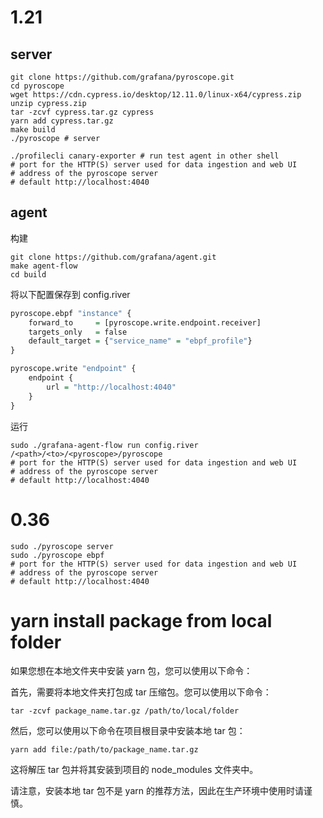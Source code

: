 # 1.21

## server

```shell
git clone https://github.com/grafana/pyroscope.git
cd pyroscope
wget https://cdn.cypress.io/desktop/12.11.0/linux-x64/cypress.zip
unzip cypress.zip
tar -zcvf cypress.tar.gz cypress
yarn add cypress.tar.gz
make build
./pyroscope # server

./profilecli canary-exporter # run test agent in other shell
# port for the HTTP(S) server used for data ingestion and web UI
# address of the pyroscope server
# default http://localhost:4040

```

## agent

构建

```shell
git clone https://github.com/grafana/agent.git
make agent-flow
cd build
```

将以下配置保存到 config.river

```r
pyroscope.ebpf "instance" {
	forward_to     = [pyroscope.write.endpoint.receiver]
	targets_only   = false
	default_target = {"service_name" = "ebpf_profile"}
}

pyroscope.write "endpoint" {
	endpoint {
		url = "http://localhost:4040"
	}
}
```

运行

```shell
sudo ./grafana-agent-flow run config.river
/<path>/<to>/<pyroscope>/pyroscope
# port for the HTTP(S) server used for data ingestion and web UI
# address of the pyroscope server
# default http://localhost:4040
```

# 0.36

```shell
sudo ./pyroscope server
sudo ./pyroscope ebpf
# port for the HTTP(S) server used for data ingestion and web UI
# address of the pyroscope server
# default http://localhost:4040
```

# yarn install package from local folder

如果您想在本地文件夹中安装 yarn 包，您可以使用以下命令：

首先，需要将本地文件夹打包成 tar 压缩包。您可以使用以下命令：

```shell
tar -zcvf package_name.tar.gz /path/to/local/folder
```

然后，您可以使用以下命令在项目根目录中安装本地 tar 包：

```shell
yarn add file:/path/to/package_name.tar.gz
```

这将解压 tar 包并将其安装到项目的 node_modules 文件夹中。

请注意，安装本地 tar 包不是 yarn 的推荐方法，因此在生产环境中使用时请谨慎。